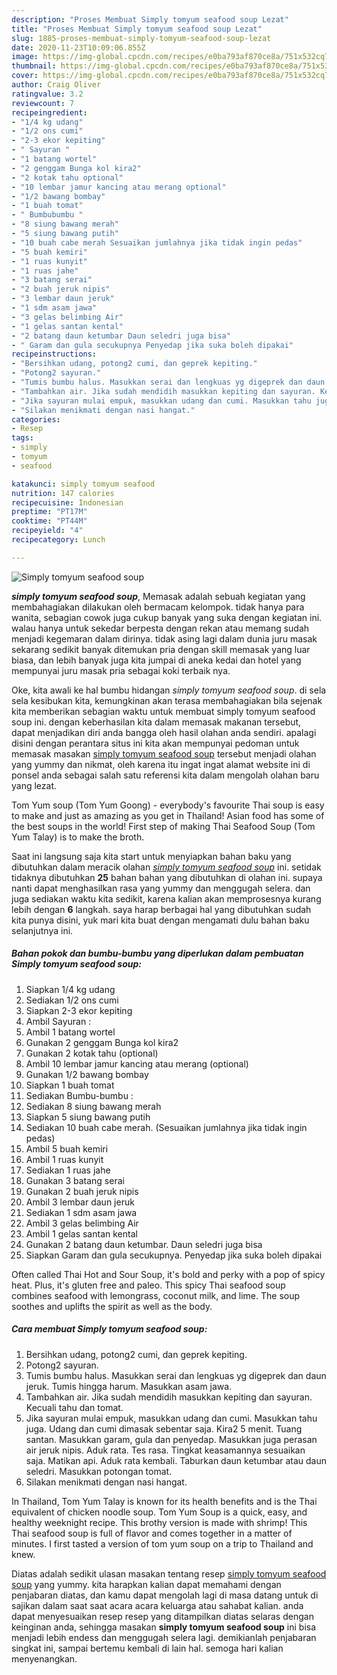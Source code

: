 ```yaml
---
description: "Proses Membuat Simply tomyum seafood soup Lezat"
title: "Proses Membuat Simply tomyum seafood soup Lezat"
slug: 1885-proses-membuat-simply-tomyum-seafood-soup-lezat
date: 2020-11-23T10:09:06.855Z
image: https://img-global.cpcdn.com/recipes/e0ba793af870ce8a/751x532cq70/simply-tomyum-seafood-soup-foto-resep-utama.jpg
thumbnail: https://img-global.cpcdn.com/recipes/e0ba793af870ce8a/751x532cq70/simply-tomyum-seafood-soup-foto-resep-utama.jpg
cover: https://img-global.cpcdn.com/recipes/e0ba793af870ce8a/751x532cq70/simply-tomyum-seafood-soup-foto-resep-utama.jpg
author: Craig Oliver
ratingvalue: 3.2
reviewcount: 7
recipeingredient:
- "1/4 kg udang"
- "1/2 ons cumi"
- "2-3 ekor kepiting"
- " Sayuran "
- "1 batang wortel"
- "2 genggam Bunga kol kira2"
- "2 kotak tahu optional"
- "10 lembar jamur kancing atau merang optional"
- "1/2 bawang bombay"
- "1 buah tomat"
- " Bumbubumbu "
- "8 siung bawang merah"
- "5 siung bawang putih"
- "10 buah cabe merah Sesuaikan jumlahnya jika tidak ingin pedas"
- "5 buah kemiri"
- "1 ruas kunyit"
- "1 ruas jahe"
- "3 batang serai"
- "2 buah jeruk nipis"
- "3 lembar daun jeruk"
- "1 sdm asam jawa"
- "3 gelas belimbing Air"
- "1 gelas santan kental"
- "2 batang daun ketumbar Daun seledri juga bisa"
- " Garam dan gula secukupnya Penyedap jika suka boleh dipakai"
recipeinstructions:
- "Bersihkan udang, potong2 cumi, dan geprek kepiting."
- "Potong2 sayuran."
- "Tumis bumbu halus. Masukkan serai dan lengkuas yg digeprek dan daun jeruk. Tumis hingga harum. Masukkan asam jawa."
- "Tambahkan air. Jika sudah mendidih masukkan kepiting dan sayuran. Kecuali tahu dan tomat."
- "Jika sayuran mulai empuk, masukkan udang dan cumi. Masukkan tahu juga. Udang dan cumi dimasak sebentar saja. Kira2 5 menit. Tuang santan. Masukkan garam, gula dan penyedap. Masukkan juga perasan air jeruk nipis. Aduk rata. Tes rasa. Tingkat keasamannya sesuaikan saja. Matikan api. Aduk rata kembali. Taburkan daun ketumbar atau daun seledri. Masukkan potongan tomat."
- "Silakan menikmati dengan nasi hangat."
categories:
- Resep
tags:
- simply
- tomyum
- seafood

katakunci: simply tomyum seafood 
nutrition: 147 calories
recipecuisine: Indonesian
preptime: "PT17M"
cooktime: "PT44M"
recipeyield: "4"
recipecategory: Lunch

---
```



![Simply tomyum seafood soup](https://img-global.cpcdn.com/recipes/e0ba793af870ce8a/751x532cq70/simply-tomyum-seafood-soup-foto-resep-utama.jpg)

<b><i>simply tomyum seafood soup</i></b>, Memasak adalah sebuah kegiatan yang membahagiakan dilakukan oleh bermacam kelompok. tidak hanya para wanita, sebagian cowok juga cukup banyak yang suka dengan kegiatan ini. walau hanya untuk sekedar berpesta dengan rekan atau memang sudah menjadi kegemaran dalam dirinya. tidak asing lagi dalam dunia juru masak sekarang sedikit banyak ditemukan pria dengan skill memasak yang luar biasa, dan lebih banyak juga kita jumpai di aneka kedai dan hotel yang mempunyai juru masak pria sebagai koki terbaik nya.

Oke, kita awali ke hal bumbu hidangan <i>simply tomyum seafood soup</i>. di sela sela kesibukan kita, kemungkinan akan terasa membahagiakan bila sejenak kita memberikan sebagian waktu untuk membuat simply tomyum seafood soup ini. dengan keberhasilan kita dalam memasak makanan tersebut, dapat menjadikan diri anda bangga oleh hasil olahan anda sendiri. apalagi disini dengan perantara situs ini kita akan mempunyai pedoman untuk memasak masakan <u>simply tomyum seafood soup</u> tersebut menjadi olahan yang yummy dan nikmat, oleh karena itu ingat ingat alamat website ini di ponsel anda sebagai salah satu referensi kita dalam mengolah olahan baru yang lezat.

Tom Yum soup (Tom Yum Goong) - everybody&#39;s favourite Thai soup is easy to make and just as amazing as you get in Thailand! Asian food has some of the best soups in the world! First step of making Thai Seafood Soup (Tom Yum Talay) is to make the broth.


Saat ini langsung saja kita start untuk menyiapkan bahan baku yang dibutuhkan dalam meracik olahan <u><i>simply tomyum seafood soup</i></u> ini. setidak tidaknya dibutuhkan <b>25</b> bahan bahan yang dibutuhkan di olahan ini. supaya nanti dapat menghasilkan rasa yang yummy dan menggugah selera. dan juga sediakan waktu kita sedikit, karena kalian akan memprosesnya kurang lebih dengan <b>6</b> langkah. saya harap berbagai hal yang dibutuhkan sudah kita punya disini, yuk mari kita buat dengan mengamati dulu bahan baku selanjutnya ini.

<!--inarticleads1-->

##### Bahan pokok dan bumbu-bumbu yang diperlukan dalam pembuatan Simply tomyum seafood soup:

1. Siapkan 1/4 kg udang
1. Sediakan 1/2 ons cumi
1. Siapkan 2-3 ekor kepiting
1. Ambil  Sayuran :
1. Ambil 1 batang wortel
1. Gunakan 2 genggam Bunga kol kira2
1. Gunakan 2 kotak tahu (optional)
1. Ambil 10 lembar jamur kancing atau merang (optional)
1. Gunakan 1/2 bawang bombay
1. Siapkan 1 buah tomat
1. Sediakan  Bumbu-bumbu :
1. Sediakan 8 siung bawang merah
1. Siapkan 5 siung bawang putih
1. Sediakan 10 buah cabe merah. (Sesuaikan jumlahnya jika tidak ingin pedas)
1. Ambil 5 buah kemiri
1. Ambil 1 ruas kunyit
1. Sediakan 1 ruas jahe
1. Gunakan 3 batang serai
1. Gunakan 2 buah jeruk nipis
1. Ambil 3 lembar daun jeruk
1. Sediakan 1 sdm asam jawa
1. Ambil 3 gelas belimbing Air
1. Ambil 1 gelas santan kental
1. Gunakan 2 batang daun ketumbar. Daun seledri juga bisa
1. Siapkan  Garam dan gula secukupnya. Penyedap jika suka boleh dipakai


Often called Thai Hot and Sour Soup, it&#39;s bold and perky with a pop of spicy heat. Plus, it&#39;s gluten free and paleo. This spicy Thai seafood soup combines seafood with lemongrass, coconut milk, and lime. The soup soothes and uplifts the spirit as well as the body. 

<!--inarticleads2-->

##### Cara membuat Simply tomyum seafood soup:

1. Bersihkan udang, potong2 cumi, dan geprek kepiting.
1. Potong2 sayuran.
1. Tumis bumbu halus. Masukkan serai dan lengkuas yg digeprek dan daun jeruk. Tumis hingga harum. Masukkan asam jawa.
1. Tambahkan air. Jika sudah mendidih masukkan kepiting dan sayuran. Kecuali tahu dan tomat.
1. Jika sayuran mulai empuk, masukkan udang dan cumi. Masukkan tahu juga. Udang dan cumi dimasak sebentar saja. Kira2 5 menit. Tuang santan. Masukkan garam, gula dan penyedap. Masukkan juga perasan air jeruk nipis. Aduk rata. Tes rasa. Tingkat keasamannya sesuaikan saja. Matikan api. Aduk rata kembali. Taburkan daun ketumbar atau daun seledri. Masukkan potongan tomat.
1. Silakan menikmati dengan nasi hangat.


In Thailand, Tom Yum Talay is known for its health benefits and is the Thai equivalent of chicken noodle soup. Tom Yum Soup is a quick, easy, and healthy weeknight recipe. This brothy version is made with shrimp! This Thai seafood soup is full of flavor and comes together in a matter of minutes. I first tasted a version of tom yum soup on a trip to Thailand and knew. 

Diatas adalah sedikit ulasan masakan tentang resep <u>simply tomyum seafood soup</u> yang yummy. kita harapkan kalian dapat memahami dengan penjabaran diatas, dan kamu dapat mengolah lagi di masa datang untuk di sajikan dalam saat saat acara acara keluarga atau sahabat kalian. anda dapat menyesuaikan resep resep yang ditampilkan diatas selaras dengan keinginan anda, sehingga masakan <b>simply tomyum seafood soup</b> ini bisa menjadi lebih endess dan menggugah selera lagi. demikianlah penjabaran singkat ini, sampai bertemu kembali di lain hal. semoga hari kalian menyenangkan.
